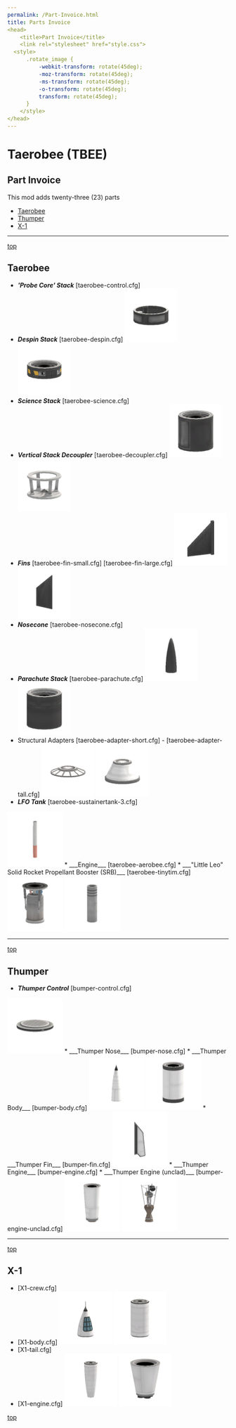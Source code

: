 ```yaml
---
permalink: /Part-Invoice.html
title: Parts Invoice
<head>
	<title>Part Invoice</title>
	<link rel="stylesheet" href="style.css">
  <style>
      .rotate_image {
          -webkit-transform: rotate(45deg);
          -moz-transform: rotate(45deg);
          -ms-transform: rotate(45deg);
          -o-transform: rotate(45deg);
          transform: rotate(45deg);
      }
    </style>
</head>
---
```


<!-- Part-Invoice.md v1.1.2.0
Taerobee (TBEE)
created: 01 Feb 2022
updated: 22 Feb 2022 -->

# Taerobee (TBEE)

## Part Invoice

This mod adds twenty-three (23) parts
<!-- no toc -->
* [Taerobee](#Taerobee)
* [Thumper](#Thumper)
* [X-1](#X-1)

---

[top](#Part-Invoice)

## Taerobee

* ___'Probe Core'  Stack___ [taerobee-control.cfg]
* ___Despin Stack___ [taerobee-despin.cfg]
<img src="https://raw.githubusercontent.com/zer0Kerbal/Taerobee/master/GameData/Taerobee/Parts/%40thumbs/tbee-taerobee-control_icon.png" alt="Probe Core" width="25%" height="25%" /> <img src="https://raw.githubusercontent.com/zer0Kerbal/Taerobee/master/GameData/Taerobee/Parts/%40thumbs/tbee-taerobee-despin_icon.png" alt="Despin (RCS) Stack" width="25%" height="25%" />
* ___Science Stack___ [taerobee-science.cfg]
* ___Vertical Stack Decoupler___ [taerobee-decoupler.cfg]
  <img src="https://raw.githubusercontent.com/zer0Kerbal/Taerobee/master/GameData/Taerobee/Parts/%40thumbs/tbee-taerobee-science_icon.png" alt="Stack Science" width="25%" height="25%" /> <img src="https://raw.githubusercontent.com/zer0Kerbal/Taerobee/master/GameData/Taerobee/Parts/%40thumbs/tbee-taerobee-decoupler_icon.png" alt="Stack Decoupler" width="25%" height="25%" />
* ___Fins___ [taerobee-fin-small.cfg] [taerobee-fin-large.cfg]
<img src="https://raw.githubusercontent.com/zer0Kerbal/Taerobee/master/GameData/Taerobee/Parts/%40thumbs/tbee-taerobee-fin-small_icon.png" alt="Small Fin" width="25%" height="25%" /> <img src="https://raw.githubusercontent.com/zer0Kerbal/Taerobee/master/GameData/Taerobee/Parts/%40thumbs/tbee-taerobee-fin-large_icon.png" alt="Large Fin" width="25%" height="25%" />
* ___Nosecone___ [taerobee-nosecone.cfg]
* ___Parachute Stack___ [taerobee-parachute.cfg]
<img src="https://raw.githubusercontent.com/zer0Kerbal/Taerobee/master/GameData/Taerobee/Parts/%40thumbs/tbee-taerobee-nosecone_icon.png" alt="Nosecone" width="25%" height="25%" /> <img src="https://raw.githubusercontent.com/zer0Kerbal/Taerobee/master/GameData/Taerobee/Parts/%40thumbs/tbee-taerobee-parachute_icon.png" alt="Stack Parachute" width="25%" height="25%" />
* Structural Adapters [taerobee-adapter-short.cfg] -  [taerobee-adapter-tall.cfg]
<img src="https://raw.githubusercontent.com/zer0Kerbal/Taerobee/master/GameData/Taerobee/Parts/%40thumbs/tbee-taerobee-adapter-short_icon0.png" alt="Structural Adapter" width="25%" height="25%" /> <img src="https://raw.githubusercontent.com/zer0Kerbal/Taerobee/master/GameData/Taerobee/Parts/%40thumbs/tbee-taerobee-adapter-tall_icon0.png" alt="Structural Adapter" width="25%" height="25%" />
* ___LFO Tank___ [taerobee-sustainertank-3.cfg]
<img src="https://raw.githubusercontent.com/zer0Kerbal/Taerobee/master/GameData/Taerobee/Parts/%40thumbs/tbee-taerobee-tank-sustainer-3_icon.png" alt="LFO Tank" class="img5" width="25%" height="25%" />
* ___Engine___ [taerobee-aerobee.cfg]
* ___"Little Leo" Solid Rocket Propellant Booster (SRB)___ [taerobee-tinytim.cfg]
<img class="rotate_image" src="https://raw.githubusercontent.com/zer0Kerbal/Taerobee/master/GameData/Taerobee/Parts/%40thumbs/tbee-taerobee-aerobee_icon.png" alt="Command Pod" width="25%" height="25%" /> <img src="https://raw.githubusercontent.com/zer0Kerbal/Taerobee/master/GameData/Taerobee/Parts/%40thumbs/tbee-taerobee-tinytim_icon.png" alt="Little Leo SRB" width="25%" height="25%" class="rotate90" />

---

[top](#Part-Invoice)

## Thumper

* ___Thumper Control___ [bumper-control.cfg]
<img src="https://raw.githubusercontent.com/zer0Kerbal/Taerobee/master/GameData/Taerobee/Parts/%40thumbs/tbee-bumper-control_icon.png" alt="Probe Core" width="25%" height="25%" />
* ___Thumper Nose___ [bumper-nose.cfg]
* ___Thumper Body___ [bumper-body.cfg]
<img src="https://raw.githubusercontent.com/zer0Kerbal/Taerobee/master/GameData/Taerobee/Parts/%40thumbs/tbee-bumper-nose_icon.png" alt="Nose" width="25%" height="25%" /> <img src="https://raw.githubusercontent.com/zer0Kerbal/Taerobee/master/GameData/Taerobee/Parts/%40thumbs/tbee-bumper-body_icon.png" alt="Body" width="25%" height="25%" />
* ___Thumper Fin___ [bumper-fin.cfg]
<img src="https://raw.githubusercontent.com/zer0Kerbal/Taerobee/master/GameData/Taerobee/Parts/%40thumbs/tbee-bumper-fin_icon.png" alt="Fin" width="25%" height="25%" />
* ___Thumper Engine___ [bumper-engine.cfg]
* ___Thumper Engine (unclad)___ [bumper-engine-unclad.cfg]
<img src="https://raw.githubusercontent.com/zer0Kerbal/Taerobee/master/GameData/Taerobee/Parts/%40thumbs/tbee-bumper-engine_icon.png" alt="Engine" width="25%" height="25%" /> <img src="https://raw.githubusercontent.com/zer0Kerbal/Taerobee/master/GameData/Taerobee/Parts/%40thumbs/tbee-bumper-engine-unclad_icon.png" alt="Unclad Engine" width="25%" height="25%" />

---

[top](#Part-Invoice)

## X-1

* [X1-crew.cfg]
* [X1-body.cfg]
<img src="https://raw.githubusercontent.com/zer0Kerbal/Taerobee/master/GameData/Taerobee/Parts/%40thumbs/tbee-x1-crew_icon.png" alt="Crew Pod" width="25%" height="25%" /> <img src="https://raw.githubusercontent.com/zer0Kerbal/Taerobee/master/GameData/Taerobee/Parts/%40thumbs/tbee-x1-body_icon.png" alt="Body" width="25%" height="25%" />
* [X1-tail.cfg]
* [X1-engine.cfg]
<img src="https://raw.githubusercontent.com/zer0Kerbal/Taerobee/master/GameData/Taerobee/Parts/%40thumbs/tbee-x1-tail_icon.png" alt="Tail" width="25%" height="25%" /> <img src="https://raw.githubusercontent.com/zer0Kerbal/Taerobee/master/GameData/Taerobee/Parts/%40thumbs/tbee-x1-engine_icon.png" alt="Engine" width="25%" height="25%" />

[top](#Part-Invoice)

<!-- this file CC BY-NC-ND 3.0 Unported by zer0Kerbal -->
